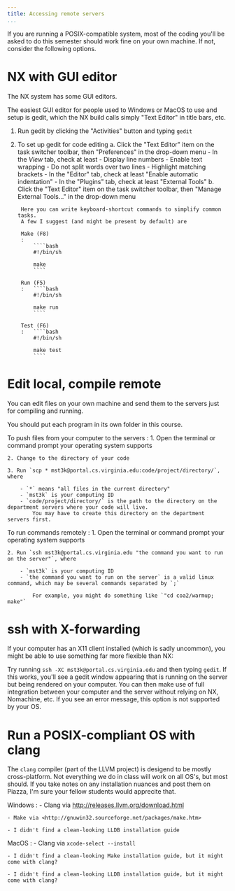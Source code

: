 ```yaml
---
title: Accessing remote servers
...
```


If you are running a POSIX-compatible system, most of the coding you'll be asked to do this semester should work fine on your own machine.
If not, consider the following options.

# NX with GUI editor

The NX system has some GUI editors.

The easiest GUI editor for people used to Windows or MacOS to use and setup
is gedit, which the NX build calls simply "Text Editor" in title bars, etc.

1. Run gedit by clicking the "Activities" button and typing `gedit`
2. To set up gedit for code editing
    a. Click the "Text Editor" item on the task switcher toolbar, then "Preferences" in the drop-down menu
        - In the *View* tab, check at least
            - Display line numbers
            - Enable text wrapping
            - Do not split words over two lines
            - Highlight matching brackets
        - In the "Editor" tab, check at least "Enable automatic indentation"
        - In the "Plugins" tab, check at least "External Tools"
    b. Click the "Text Editor" item on the task switcher toolbar, then "Manage External Tools..." in the drop-down menu
        
        Here you can write keyboard-shortcut commands to simplify common tasks.
        A few I suggest (and might be present by default) are
        
        Make (F8)
        :   
            ````bash
            #!/bin/sh
            
            make
            ````
        
        Run (F5)
        :   ````bash
            #!/bin/sh
            
            make run
            ````
    
        Test (F6)
        :   ````bash
            #!/bin/sh
            
            make test
            ````


# Edit local, compile remote

You can edit files on your own machine and send them to the servers just for compiling and running.

You should put each program in its own folder in this course.

To push files from your computer to the servers
:   1. Open the terminal or command prompt your operating system supports

    2. Change to the directory of your code

    3. Run `scp * mst3k@portal.cs.virginia.edu:code/project/directory/`, where

        - `*` means "all files in the current directory"
        - `mst3k` is your computing ID
        - `code/project/directory/` is the path to the directory on the department servers where your code will live.
            You may have to create this directory on the department servers first.

To run commands remotely
:   1. Open the terminal or command prompt your operating system supports

    2. Run `ssh mst3k@portal.cs.virginia.edu "the command you want to run on the server"`, where

        - `mst3k` is your computing ID
        - `the command you want to run on the server` is a valid linux command, which may be several commands separated by `;`
            
            For example, you might do something like `"cd coa2/warmup; make"`

# ssh with X-forwarding

If your computer has an X11 client installed (which is sadly uncommon),
you might be able to use something far more flexible than NX:

Try running `ssh -XC mst3k@portal.cs.virginia.edu` and then typing `gedit`.
If this works, you'll see a gedit window appearing that is running on the server
but being rendered on your computer.
You can then make use of full integration between your computer and the server
without relying on NX, Nomachine, etc.
If you see an error message, this option is not supported by your OS.

# Run a POSIX-compliant OS with clang

The `clang` compiler (part of the LLVM project) is desigend to be mostly cross-platform.
Not everything we do in class will work on all OS's, but most should.
If you take notes on any installation nuances and post them on Piazza,
I'm sure your fellow students would apprecite that.

Windows
:   - Clang via <http://releases.llvm.org/download.html>
 
    - Make via <http://gnuwin32.sourceforge.net/packages/make.htm>
 
    - I didn't find a clean-looking LLDB installation guide

MacOS
:   - Clang via `xcode-select --install`
  
    - I didn't find a clean-looking Make installation guide, but it might come with clang?
  
    - I didn't find a clean-looking LLDB installation guide, but it might come with clang?

